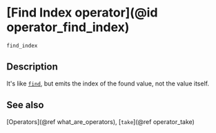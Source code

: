 # [Find Index operator](@id operator_find_index)

```@docs
find_index
```

## Description

It's like [`find`](@ref), but emits the index of the found value, not the value itself.

## See also

[Operators](@ref what_are_operators), [`take`](@ref operator_take)
